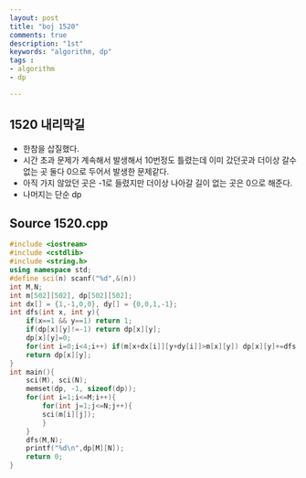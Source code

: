 ```yaml
---
layout: post
title: "boj 1520"
comments: true
description: "1st"
keywords: "algorithm, dp"
tags : 
- algorithm
- dp

---
```


## 1520 내리막길
* 한참을 삽질했다.
* 시간 초과 문제가 계속해서 발생해서 10번정도 틀렸는데 이미 갔던곳과 더이상 갈수 없는 곳 둘다 0으로 두어서 발생한 문제같다.
* 아직 가지 않았던 곳은 -1로 들렸지만 더이상 나아갈 길이 없는 곳은 0으로 해준다.
* 나머지는 단순 dp
## Source 1520.cpp
```cpp
#include <iostream>
#include <cstdlib>
#include <string.h>
using namespace std;
#define sci(n) scanf("%d",&(n))
int M,N;
int m[502][502], dp[502][502];
int dx[] = {1,-1,0,0}, dy[] = {0,0,1,-1};
int dfs(int x, int y){
    if(x==1 && y==1) return 1;
    if(dp[x][y]!=-1) return dp[x][y];
    dp[x][y]=0;
    for(int i=0;i<4;i++) if(m[x+dx[i]][y+dy[i]]>m[x][y]) dp[x][y]+=dfs(x+dx[i],y+dy[i]);
    return dp[x][y];
}
int main(){
    sci(M), sci(N);
    memset(dp, -1, sizeof(dp));
    for(int i=1;i<=M;i++){
        for(int j=1;j<=N;j++){
        sci(m[i][j]);
        }
    }
    dfs(M,N);
    printf("%d\n",dp[M][N]);
    return 0;
}
```
